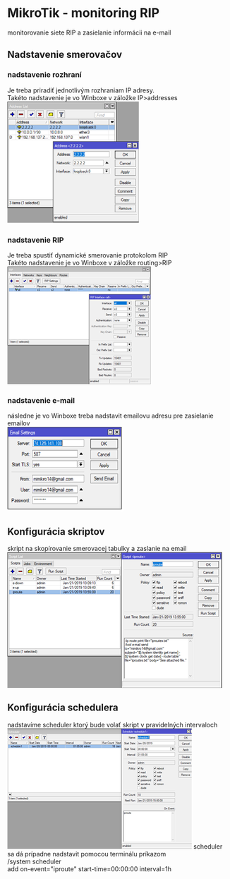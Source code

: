 # MikroTik - monitoring RIP 
monitorovanie siete RIP a zasielanie informácii na e-mail
## Nadstavenie smerovačov
### nadstavenie rozhraní
Je treba priradiť jednotlivým rozhraniam IP adresy. <br>
Takéto nadstavenie je vo Winboxe v záložke IP>addresses <br>
![nadstavenie rozhraní](images/nadstavenie_IP.png)
### nadstavenie RIP
Je treba spustiť dynamické smerovanie protokolom RIP <br>
Takéto nadstavenie je vo Winboxe v záložke routing>RIP <br>
![nadstavenie RIP](images/nadstavenie_RIP.png)
### nadstavenie e-mail
následne je vo Winboxe treba nadstavit emailovu adresu pre zasielanie emailov <br>
![nadstavenie email](images/nadstavenie_email.png)
## Konfigurácia skriptov
skript na skopírovanie smerovacej tabulky a zaslanie na email
![skript na kopírovanie smerovacej tabulky](images/skripty.png)
## Konfigurácia schedulera
nadstavíme scheduler ktorý bude volať skript v pravidelných intervaloch <br>
![nadstavenie schedulera](images/scheduler.png)
scheduler sa dá prípadne nadstavit pomocou terminálu príkazom <br>
/system scheduler <br>
add on-event="iproute" start-time=00:00:00 interval=1h <br>
